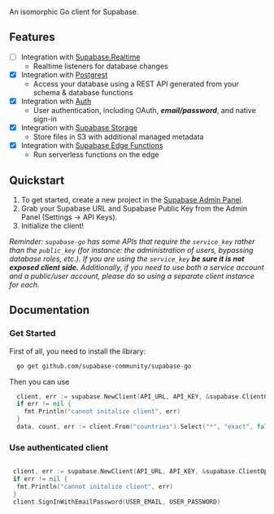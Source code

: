 An isomorphic Go client for Supabase.

## Features

- [ ] Integration with [Supabase.Realtime](https://github.com/supabase-community/realtime-go)
  - Realtime listeners for database changes
- [x] Integration with [Postgrest](https://github.com/supabase-community/postgrest-go)
  - Access your database using a REST API generated from your schema & database functions
- [x] Integration with [Auth](https://github.com/supabase-community/auth-go)
  - User authentication, including OAuth, ***email/password***, and native sign-in
- [x] Integration with [Supabase Storage](https://github.com/supabase-community/storage-go)
  - Store files in S3 with additional managed metadata
- [x] Integration with [Supabase Edge Functions](https://github.com/supabase-community/functions-go)
  - Run serverless functions on the edge

## Quickstart

1. To get started, create a new project in the [Supabase Admin Panel](https://app.supabase.io).
2. Grab your Supabase URL and Supabase Public Key from the Admin Panel (Settings -> API Keys).
3. Initialize the client!

*Reminder: `supabase-go` has some APIs that require the `service_key` rather than the `public_key` (for instance: the administration of users, bypassing database roles, etc.). If you are using the `service_key` **be sure it is not exposed client side.** Additionally, if you need to use both a service account and a public/user account, please do so using a separate client instance for each.*

## Documentation

### Get Started

First of all, you need to install the library:

```sh
  go get github.com/supabase-community/supabase-go
```

Then you can use

```go
  client, err := supabase.NewClient(API_URL, API_KEY, &supabase.ClientOptions{})
  if err != nil {
    fmt.Println("cannot initalize client", err)
  }
  data, count, err := client.From("countries").Select("*", "exact", false).Execute()
```

### Use authenticated client

```go

 client, err := supabase.NewClient(API_URL, API_KEY, &supabase.ClientOptions{})
 if err != nil {
  fmt.Println("cannot initalize client", err)
 }
 client.SignInWithEmailPassword(USER_EMAIL, USER_PASSWORD)

```
